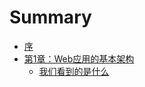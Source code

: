 # Summary

* [序](README.md)
* [第1章：Web应用的基本架构](chapter1.md)
    * [我们看到的是什么](chapter1.md/#我们看到的是什么)

